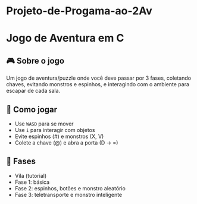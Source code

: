 # Projeto-de-Progama-ao-2Av

# Jogo de Aventura em C

## 🎮 Sobre o jogo

Um jogo de aventura/puzzle onde você deve passar por 3 fases, coletando chaves, evitando monstros e espinhos, e interagindo com o ambiente para escapar de cada sala.

## 🚀 Como jogar

- Use `WASD` para se mover
- Use `i` para interagir com objetos
- Evite espinhos (#) e monstros (X, V)
- Colete a chave (@) e abra a porta (D → =)

## 🧩 Fases

- Vila (tutorial)
- Fase 1: básica
- Fase 2: espinhos, botões e monstro aleatório
- Fase 3: teletransporte e monstro inteligente
